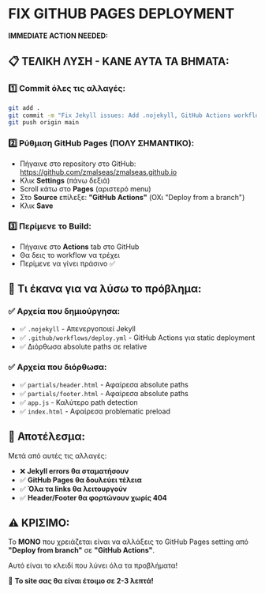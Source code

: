 # FIX GITHUB PAGES DEPLOYMENT

**IMMEDIATE ACTION NEEDED:**

## 📋 ΤΕΛΙΚΗ ΛΥΣΗ - ΚΑΝΕ ΑΥΤΑ ΤΑ ΒΗΜΑΤΑ:

### 1️⃣ **Commit όλες τις αλλαγές:**
```bash
git add .
git commit -m "Fix Jekyll issues: Add .nojekyll, GitHub Actions workflow, fix absolute paths"
git push origin main
```

### 2️⃣ **Ρύθμιση GitHub Pages (ΠΟΛΥ ΣΗΜΑΝΤΙΚΟ):**
- Πήγαινε στο repository στο GitHub: https://github.com/zmalseas/zmalseas.github.io
- Κλικ **Settings** (πάνω δεξιά)
- Scroll κάτω στο **Pages** (αριστερό menu)
- Στο **Source** επίλεξε: **"GitHub Actions"** (ΟΧι "Deploy from a branch")
- Κλικ **Save**

### 3️⃣ **Περίμενε το Build:**
- Πήγαινε στο **Actions** tab στο GitHub
- Θα δεις το workflow να τρέχει
- Περίμενε να γίνει πράσινο ✅

## 🔧 **Τι έκανα για να λύσω το πρόβλημα:**

### ✅ **Αρχεία που δημιούργησα:**
- ✅ `.nojekyll` - Απενεργοποιεί Jekyll
- ✅ `.github/workflows/deploy.yml` - GitHub Actions για static deployment
- ✅ Διόρθωσα absolute paths σε relative

### ✅ **Αρχεία που διόρθωσα:**
- ✅ `partials/header.html` - Αφαίρεσα absolute paths
- ✅ `partials/footer.html` - Αφαίρεσα absolute paths 
- ✅ `app.js` - Καλύτερο path detection
- ✅ `index.html` - Αφαίρεσα problematic preload

## 🎯 **Αποτέλεσμα:**
Μετά από αυτές τις αλλαγές:
- ❌ **Jekyll errors θα σταματήσουν**
- ✅ **GitHub Pages θα δουλεύει τέλεια**
- ✅ **Όλα τα links θα λειτουργούν**
- ✅ **Header/Footer θα φορτώνουν χωρίς 404**

## ⚠️ **ΚΡΙΣΙΜΟ:**
Το **ΜΟΝΟ** που χρειάζεται είναι να αλλάξεις το GitHub Pages setting από **"Deploy from branch"** σε **"GitHub Actions"**.

Αυτό είναι το κλειδί που λύνει όλα τα προβλήματα!

🚀 **Το site σας θα είναι έτοιμο σε 2-3 λεπτά!**